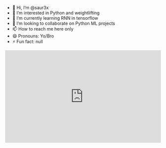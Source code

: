 - 👋 Hi, I’m @saur3x
- 👀 I’m interested in Python and weightlifting
- 🌱 I’m currently learning RNN in tensorflow
- 💞️ I’m looking to collaborate on Python ML projects
- 📫 How to reach me here only
- 😄 Pronouns: Yo/Bro
- ⚡ Fun fact: null
<iframe width='100%' height='300' src='https://rdrr.io/snippets/embed/' frameborder='0'></iframe>
<!---
saur3x/saur3x is a ✨ special ✨ repository because its `README.md` (this file) appears on your GitHub profile.
You can click the Preview link to take a look at your changes.
--->
